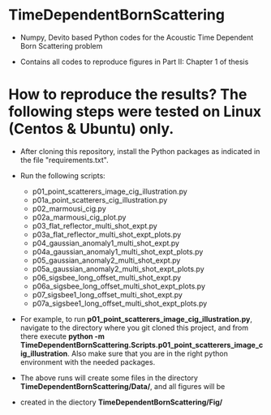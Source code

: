 # TimeDependentBornScattering

- Numpy, Devito based Python codes for the Acoustic Time Dependent Born Scattering problem

- Contains all codes to reproduce figures in Part II: Chapter 1 of thesis

# How to reproduce the results? The following steps were tested on Linux (Centos & Ubuntu) only.
- After cloning this repository, install the Python packages as indicated in the file "requirements.txt".

- Run the following scripts:
  - p01_point_scatterers_image_cig_illustration.py
  - p01a_point_scatterers_cig_illustration.py
  - p02_marmousi_cig.py
  - p02a_marmousi_cig_plot.py
  - p03_flat_reflector_multi_shot_expt.py
  - p03a_flat_reflector_multi_shot_expt_plots.py
  - p04_gaussian_anomaly1_multi_shot_expt.py
  - p04a_gaussian_anomaly1_multi_shot_expt_plots.py
  - p05_gaussian_anomaly2_multi_shot_expt.py
  - p05a_gaussian_anomaly2_multi_shot_expt_plots.py
  - p06_sigsbee_long_offset_multi_shot_expt.py
  - p06a_sigsbee_long_offset_multi_shot_expt_plots.py
  - p07_sigsbee1_long_offset_multi_shot_expt.py
  - p07a_sigsbee1_long_offset_multi_shot_expt_plots.py

- For example, to run **p01_point_scatterers_image_cig_illustration.py**, navigate to the directory where you 
git cloned this project, and from there execute 
**python -m TimeDependentBornScattering.Scripts.p01_point_scatterers_image_cig_illustration**. Also make sure that you
are in the right python environment with the needed packages.

- The above runs will create some files in the directory **TimeDependentBornScattering/Data/**, and all figures will be
- created in the diectory **TimeDependentBornScattering/Fig/**
